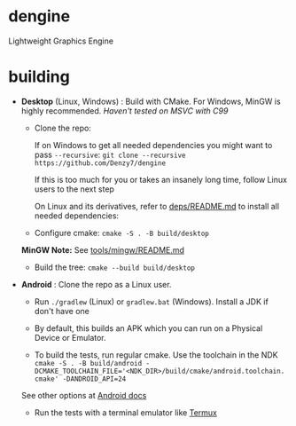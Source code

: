 # dengine
Lightweight Graphics Engine

# building
- **Desktop** (Linux, Windows) : Build with CMake. For Windows, MinGW is highly recommended. *Haven't tested on MSVC with C99*

	- Clone the repo:
		
		If on Windows to get all needed dependencies you might want to pass `--recursive`:
		`git clone --recursive https://github.com/Denzy7/dengine`
	
		 If this is too much for you or takes an insanely long time, follow Linux users to the next step

		 On Linux and its derivatives, refer to [deps/README.md](deps/README.md) to install all needed dependencies:

	- Configure cmake:
	`cmake -S . -B build/desktop`

	**MinGW Note:**
	See [tools/mingw/README.md](tools/mingw/README.md)

	- Build the tree:
        `cmake --build build/desktop`

- **Android** : Clone the repo as a Linux user.

	- Run `./gradlew` (Linux) or `gradlew.bat` (Windows). Install a JDK if don't have one

	- By default, this builds an APK which you can run on a Physical Device or Emulator.

	- To build the tests, run regular cmake. Use the toolchain in the NDK
	`cmake -S . -B build/android -DCMAKE_TOOLCHAIN_FILE='<NDK_DIR>/build/cmake/android.toolchain.cmake' -DANDROID_API=24`

	See other options at [Android docs](https://developer.android.com/studio/projects/configure-cmake#call-cmake-cli)

	- Run the tests with a terminal emulator like [Termux](https://f-droid.org/en/packages/com.termux/)

